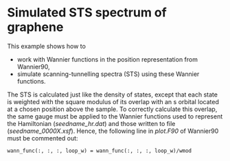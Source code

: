 # Simulated STS spectrum of graphene

This example shows how to

* work with Wannier functions in the position representation from Wannier90,
* simulate scanning-tunnelling spectra (STS) using these Wannier functions.

The STS is calculated just like the density of states, except that each state is
weighted with the square modulus of its overlap with an s orbital located at a
chosen position above the sample. To correctly calculate this overlap, the same
gauge must be applied to the Wannier functions used to represent the Hamiltonian
(*seedname_hr.dat*) and those written to file (*seedname_0000X.xsf*). Hence, the
following line in *plot.F90* of Wannier90 must be commented out:

    wann_func(:, :, :, loop_w) = wann_func(:, :, :, loop_w)/wmod
